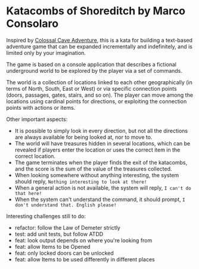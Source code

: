 # Katacombs of Shoreditch by Marco Consolaro

Inspired by [Colossal Cave Adventure](https://en.wikipedia.org/wiki/Colossal_Cave_Adventure), this is a kata for building a text-based adventure game that can be expanded incrementally and indefinitely, and is limited only by your imagination.

The game is based on a console application that describes a fictional underground world to be explored by the player via a set of commands.

The world is a collection of locations linked to each other geographically (in terms of North, South, East or West) or via specific connection points (doors, passages, gates, stairs, and so on). The player can move among the locations using cardinal points for directions, or exploiting the connection points with actions or items.

Other important aspects:

- It is possible to simply look in every direction, but not all the directions are always available for being looked at, nor to move to.
- The world will have treasures hidden in several locations, which can be revealed if players enter the location or uses the correct item in the correct location.
- The game terminates when the player finds the exit of the katacombs, and the score is the sum of the value of the treasures collected.
- When looking somewhere without anything interesting, the system should reply, `Nothing interesting to look at there!`
- When a general action is not available, the system will reply, `I can't do that here!`
- When the system can't understand the command, it should prompt, `I don't understand that. English please!`

Interesting challenges still to do:

- refactor: follow the Law of Demeter strictly
- test: add unit tests, but follow ATDD
- feat: look output depends on where you're looking from
- feat: allow Items to be Opened
- feat: only locked doors can be unlocked
- feat: allow Items to be used differently in different places
